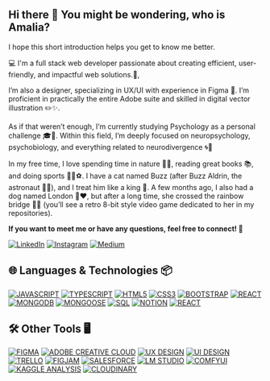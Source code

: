 ## Hi there 👋 You might be wondering, who is Amalia?

I hope this short introduction helps you get to know me better.


💻 I'm a full stack web developer passionate about creating efficient, user-friendly, and impactful web solutions.🚀, 

I’m also a designer, specializing in UX/UI with experience in Figma 🎨. I’m proficient in practically the entire Adobe suite and skilled in digital vector illustration ✏️✨.

As if that weren’t enough, I’m currently studying Psychology as a personal challenge 🎓🧠. Within this field, I’m deeply focused on neuropsychology, psychobiology, and everything related to neurodivergence 🌀🧬


In my free time, I love spending time in nature 🌿🌞, reading great books 📚, and doing sports 🏃‍♀️⚽.
I have a cat named Buzz (after Buzz Aldrin, the astronaut 🚀🐱), and I treat him like a king 👑.
A few months ago, I also had a dog named London 🐶❤️, but after a long time, she crossed the rainbow bridge 🌈🐾 (you’ll see a retro 8-bit style video game dedicated to her in my repositories).


**If you want to meet me or have any questions, feel free to connect! 🤝**

[![LinkedIn](https://img.shields.io/badge/LinkedIn-%230077B5.svg?style=for-the-badge&logo=linkedin&logoColor=white)](https://www.linkedin.com/in/amaliabarrigasmunuera/)
[![Instagram](https://img.shields.io/badge/Instagram-%23E4405F.svg?style=for-the-badge&logo=instagram&logoColor=white)](https://www.instagram.com/byamalia.tech/)
[![Medium](https://img.shields.io/badge/Medium-000000.svg?style=for-the-badge&logo=medium&logoColor=white)](https://medium.com/@amaliabm.tech)

## 🌐 Languages & Technologies 📦

[![JAVASCRIPT](https://img.shields.io/badge/JAVASCRIPT-F7DF1E?style=for-the-badge&logo=javascript&logoColor=black)](https://developer.mozilla.org/en-US/docs/Web/JavaScript)
[![TYPESCRIPT](https://img.shields.io/badge/TYPESCRIPT-3178C6?style=for-the-badge&logo=typescript&logoColor=white)](https://www.typescriptlang.org/)
[![HTML5](https://img.shields.io/badge/HTML5-E34F26?style=for-the-badge&logo=html5&logoColor=white)](https://developer.mozilla.org/en-US/docs/Web/HTML)
[![CSS3](https://img.shields.io/badge/CSS3-1572B6?style=for-the-badge&logo=css3&logoColor=white)](https://developer.mozilla.org/en-US/docs/Web/CSS)
[![BOOTSTRAP](https://img.shields.io/badge/BOOTSTRAP-7952B3?style=for-the-badge&logo=bootstrap&logoColor=white)](https://getbootstrap.com/)
[![REACT](https://img.shields.io/badge/REACT-61DAFB?style=for-the-badge&logo=react&logoColor=black)](https://reactjs.org/)
[![MONGODB](https://img.shields.io/badge/MONGODB-47A248?style=for-the-badge&logo=mongodb&logoColor=white)](https://www.mongodb.com/)
[![MONGOOSE](https://img.shields.io/badge/MONGOOSE-880000?style=for-the-badge&logo=mongoose&logoColor=white)](https://mongoosejs.com/)
[![SQL](https://img.shields.io/badge/SQL-4479A1?style=for-the-badge&logo=postgresql&logoColor=white)](https://en.wikipedia.org/wiki/SQL)
[![NOTION](https://img.shields.io/badge/NOTION-000000?style=for-the-badge&logo=notion&logoColor=white)](https://www.notion.so/)
[![REACT](https://img.shields.io/badge/REACT-61DAFB?style=for-the-badge&logo=react&logoColor=black)](https://reactjs.org/)


## 🛠️ Other Tools 🖥️

[![FIGMA](https://img.shields.io/badge/FIGMA-F24E1E?style=for-the-badge&logo=figma&logoColor=white)](https://www.figma.com/)
[![ADOBE CREATIVE CLOUD](https://img.shields.io/badge/ADOBE_CREATIVE_CLOUD-DA1F26?style=for-the-badge&logo=adobecreativecloud&logoColor=white)](https://www.adobe.com/creativecloud.html)
[![UX DESIGN](https://img.shields.io/badge/UX_DESIGN-000000?style=for-the-badge&logo=uxdesign&logoColor=white)](https://en.wikipedia.org/wiki/User_experience_design)
[![UI DESIGN](https://img.shields.io/badge/UI_DESIGN-0052CC?style=for-the-badge&logo=figma&logoColor=white)](https://en.wikipedia.org/wiki/User_interface_design)
[![TRELLO](https://img.shields.io/badge/TRELLO-0052CC?style=for-the-badge&logo=trello&logoColor=white)](https://trello.com/)
[![FIGJAM](https://img.shields.io/badge/FIGJAM-8E44AD?style=for-the-badge&logo=figma&logoColor=white)](https://www.figma.com/figjam/)
[![SALESFORCE](https://img.shields.io/badge/SALESFORCE-00A1E0?style=for-the-badge&logo=salesforce&logoColor=white)](https://www.salesforce.com/)
[![LM STUDIO](https://img.shields.io/badge/LM%20STUDIO-4B0082?style=for-the-badge&logo=opensourceinitiative&logoColor=white)](https://lmstudio.ai/)
[![COMFYUI](https://img.shields.io/badge/COMFYUI-6A1B9A?style=for-the-badge&logo=opencv&logoColor=white)](https://github.com/comfyanonymous/ComfyUI)
[![KAGGLE ANALYSIS](https://img.shields.io/badge/DATA_ANALYSIS_%7C_KAGGLE-20BEFF?style=for-the-badge&logo=kaggle&logoColor=white)](https://www.kaggle.com/)
[![CLOUDINARY](https://img.shields.io/badge/CLOUDINARY-3448C5?style=for-the-badge&logo=cloudinary&logoColor=white)](https://cloudinary.com/)


